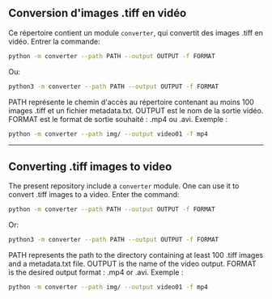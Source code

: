 ## Conversion d'images .tiff en vidéo
Ce répertoire contient un module `converter`, qui convertit des images .tiff en vidéo.
Entrer la commande: 
```bash
python -m converter --path PATH --output OUTPUT -f FORMAT
```
Ou:
```bash
python3 -m converter --path PATH --output OUTPUT -f FORMAT
```
PATH représente le chemin d'accès au répertoire contenant au moins 100 images .tiff et un fichier metadata.txt.
OUTPUT est le nom de la sortie vidéo.
FORMAT est le format de sortie souhaité : .mp4 ou .avi.
Exemple :
```bash
python -m converter --path img/ --output video01 -f mp4
```

---

## Converting .tiff images to video
The present repository include a `converter` module. One can use it to convert .tiff images to a video.
Enter the command:
```bash
python -m converter --path PATH --output OUTPUT -f FORMAT
```
Or:
```bash
python3 -m converter --path PATH --output OUTPUT -f FORMAT
```
PATH represents the path to the directory containing at least 100 .tiff images and a metadata.txt file.
OUTPUT is the name of the video output.
FORMAT is the desired output format : .mp4 or .avi.
Exemple :
```bash
python -m converter --path img/ --output video01 -f mp4
```
